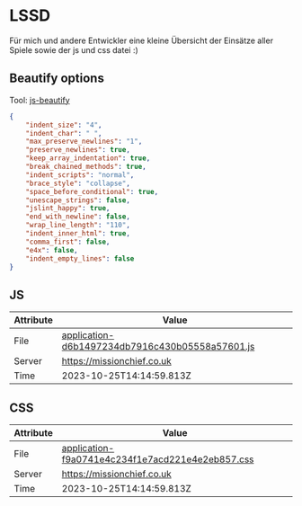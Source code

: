 # LSSD
Für mich und andere Entwickler eine kleine Übersicht der Einsätze aller Spiele sowie der js und css datei :)

<!-- automated -->
## Beautify options
Tool: [js-beautify](https://github.com/beautify-web/js-beautify)
```json
{
    "indent_size": "4",
    "indent_char": " ",
    "max_preserve_newlines": "1",
    "preserve_newlines": true,
    "keep_array_indentation": true,
    "break_chained_methods": true,
    "indent_scripts": "normal",
    "brace_style": "collapse",
    "space_before_conditional": true,
    "unescape_strings": false,
    "jslint_happy": true,
    "end_with_newline": false,
    "wrap_line_length": "110",
    "indent_inner_html": true,
    "comma_first": false,
    "e4x": false,
    "indent_empty_lines": false
}
```

## JS
| Attribute | Value |
| --------- | ----- |
| File      | [application-d6b1497234db7916c430b05558a57601.js](https://missionchief.co.uk/assets/application-d6b1497234db7916c430b05558a57601.js) |
| Server    | https://missionchief.co.uk |
| Time      | 2023-10-25T14:14:59.813Z |

## CSS
| Attribute | Value |
| --------- | ----- |
| File      | [application-f9a0741e4c234f1e7acd221e4e2eb857.css](https://missionchief.co.uk/assets/application-f9a0741e4c234f1e7acd221e4e2eb857.css) |
| Server    | https://missionchief.co.uk |
| Time      | 2023-10-25T14:14:59.813Z |
<!-- /automated -->
